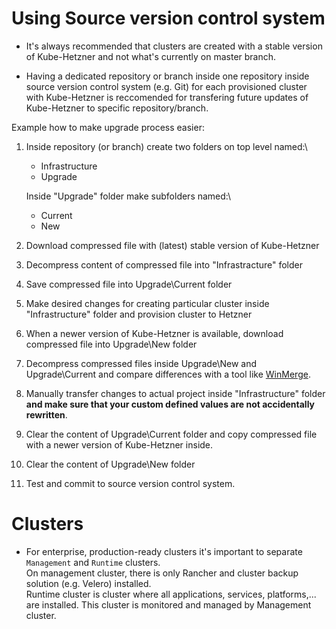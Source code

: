 # Using Source version control system

- It's always recommended that clusters are created with a stable version of Kube-Hetzner and not what's currently on master branch.

- Having a dedicated repository or branch inside one repository inside source version control system (e.g. Git) for each provisioned cluster with Kube-Hetzner is reccomended for transfering future updates of Kube-Hetzner to specific repository/branch.

Example how to make upgrade process easier:

1) Inside repository (or branch) create two folders on top level named:\
   - Infrastructure
   - Upgrade
  
    Inside "Upgrade" folder make subfolders named:\
     - Current
     - New

2) Download compressed file with (latest) stable version of Kube-Hetzner
3) Decompress content of compressed file into "Infrastracture" folder
4) Save compressed file into Upgrade\Current folder

5) Make desired changes for creating particular cluster inside "Infrastructure" folder and provision cluster to Hetzner

6) When a newer version of Kube-Hetzner is available, download compressed file into Upgrade\New folder
7) Decompress compressed files inside Upgrade\New and Upgrade\Current and compare differences with a tool like [WinMerge](https://winmerge.org/).
8) Manually transfer changes to actual project inside "Infrastructure" folder **and make sure that your custom defined values are not accidentally rewritten**.
9) Clear the content of Upgrade\Current folder and copy compressed file with a newer version of Kube-Hetzner inside.
10) Clear the content of Upgrade\New folder
11) Test and commit to source version control system.

# Clusters

- For enterprise, production-ready clusters it's important to separate ```Management``` and ```Runtime``` clusters.\
On management cluster, there is only Rancher and cluster backup solution (e.g. Velero) installed.\
Runtime cluster is cluster where all applications, services, platforms,... are installed. This cluster is monitored and managed by Management cluster.